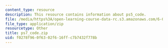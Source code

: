 ```yaml
---
content_type: resource
description: This resource contains information about ps5_code.
file: /media/https%3A/open-learning-course-data-rc.s3.amazonaws.com/6-006-introduction-to-algorithms-fall-2011/f0278f960f6302f616ffc7b7432f778b_ps7_code.zip
file_type: application/zip
resourcetype: Other
title: ps7_code.zip
uid: f0278f96-0f63-02f6-16ff-c7b7432f778b
---
```

